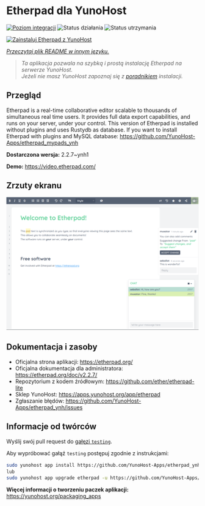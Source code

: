 <!--
To README zostało automatycznie wygenerowane przez <https://github.com/YunoHost/apps/tree/master/tools/readme_generator>
Nie powinno być ono edytowane ręcznie.
-->

# Etherpad dla YunoHost

[![Poziom integracji](https://apps.yunohost.org/badge/integration/etherpad)](https://ci-apps.yunohost.org/ci/apps/etherpad/)
![Status działania](https://apps.yunohost.org/badge/state/etherpad)
![Status utrzymania](https://apps.yunohost.org/badge/maintained/etherpad)

[![Zainstaluj Etherpad z YunoHost](https://install-app.yunohost.org/install-with-yunohost.svg)](https://install-app.yunohost.org/?app=etherpad)

*[Przeczytaj plik README w innym języku.](./ALL_README.md)*

> *Ta aplikacja pozwala na szybką i prostą instalację Etherpad na serwerze YunoHost.*  
> *Jeżeli nie masz YunoHost zapoznaj się z [poradnikiem](https://yunohost.org/install) instalacji.*

## Przegląd

Etherpad is a real-time collaborative editor scalable to thousands of simultaneous real time users. It provides full data export capabilities, and runs on your server, under your control.
This version of Etherpad is installed without plugins and uses Rustydb as database.
If you want to install Etherpad with plugins and MySQL database: https://github.com/YunoHost-Apps/etherpad_mypads_ynh


**Dostarczona wersja:** 2.2.7~ynh1

**Demo:** <https://video.etherpad.com/>

## Zrzuty ekranu

![Zrzut ekranu z Etherpad](./doc/screenshots/screenshot.png)

## Dokumentacja i zasoby

- Oficjalna strona aplikacji: <https://etherpad.org/>
- Oficjalna dokumentacja dla administratora: <https://etherpad.org/doc/v2.2.7/>
- Repozytorium z kodem źródłowym: <https://github.com/ether/etherpad-lite>
- Sklep YunoHost: <https://apps.yunohost.org/app/etherpad>
- Zgłaszanie błędów: <https://github.com/YunoHost-Apps/etherpad_ynh/issues>

## Informacje od twórców

Wyślij swój pull request do [gałęzi `testing`](https://github.com/YunoHost-Apps/etherpad_ynh/tree/testing).

Aby wypróbować gałąź `testing` postępuj zgodnie z instrukcjami:

```bash
sudo yunohost app install https://github.com/YunoHost-Apps/etherpad_ynh/tree/testing --debug
lub
sudo yunohost app upgrade etherpad -u https://github.com/YunoHost-Apps/etherpad_ynh/tree/testing --debug
```

**Więcej informacji o tworzeniu paczek aplikacji:** <https://yunohost.org/packaging_apps>

